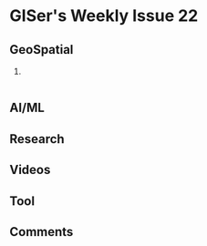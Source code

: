 # GISer's Weekly Issue 22

## GeoSpatial

1. []()

![]()

## AI/ML

## Research

## Videos

## Tool

## Comments
